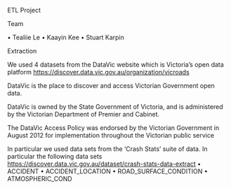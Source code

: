 ETL Project 

Team

•	Tealiie Le
•	Kaayin Kee
•	Stuart Karpin



Extraction


We used 4 datasets from the DataVic website which is Victoria’s open data platform
https://discover.data.vic.gov.au/organization/vicroads

DataVic is the place to discover and access Victorian Government open data.

DataVic is owned by the State Government of Victoria, and is administered by the Victorian Department of Premier and Cabinet.

The DataVic Access Policy was endorsed by the Victorian Government in August 2012 for implementation throughout the Victorian public service

In particular we used data sets from the ‘Crash Stats’ suite of data. In particular the following data sets
https://discover.data.vic.gov.au/dataset/crash-stats-data-extract
•	ACCIDENT
•	ACCIDENT_LOCATION
•	ROAD_SURFACE_CONDITION
•	ATMOSPHERIC_COND
